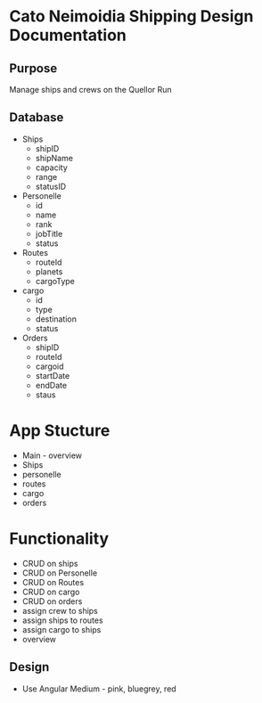 # Cato Neimoidia Shipping Design Documentation
## Purpose
Manage ships and crews on the Quellor Run

## Database
- Ships
  - shipID
  - shipName
  - capacity
  - range
  - statusID
- Personelle
  - id
  - name
  - rank
  - jobTitle
  - status
- Routes
  - routeId
  - planets
  - cargoType
- cargo
  - id
  - type
  - destination
  - status
- Orders
  - shipID
  - routeId
  - cargoid
  - startDate
  - endDate
  - staus


# App Stucture
- Main - overview
- Ships
- personelle
- routes
- cargo
- orders

# Functionality
- CRUD on ships
- CRUD on Personelle
- CRUD on Routes
- CRUD on cargo
- CRUD on orders
- assign crew to ships
- assign ships to routes
- assign cargo to ships
- overview

## Design
- Use Angular Medium - pink, bluegrey, red
